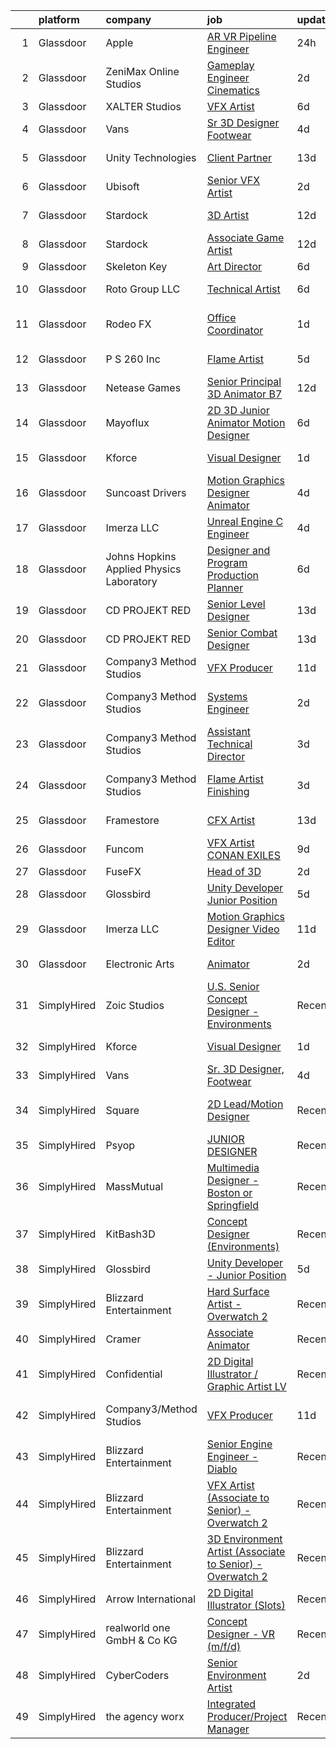 

|    | platform    | company                                  | job                                                                                                                                                                                                                                                                                                                                                                                                                                                                                                                                                                                                                                                                                                                                                                                                                                                                                                                                                                                                                                                                                                                                                                                                                                                                                                                         | update_time   | location                 |
|---:|:------------|:-----------------------------------------|:----------------------------------------------------------------------------------------------------------------------------------------------------------------------------------------------------------------------------------------------------------------------------------------------------------------------------------------------------------------------------------------------------------------------------------------------------------------------------------------------------------------------------------------------------------------------------------------------------------------------------------------------------------------------------------------------------------------------------------------------------------------------------------------------------------------------------------------------------------------------------------------------------------------------------------------------------------------------------------------------------------------------------------------------------------------------------------------------------------------------------------------------------------------------------------------------------------------------------------------------------------------------------------------------------------------------------|:--------------|:-------------------------|
|  1 | Glassdoor   | Apple                                    | [AR VR Pipeline Engineer](https://www.glassdoor.com/partner/jobListing.htm?pos=102&ao=1110586&s=58&guid=000001825843b7b999d21090e8692746&src=GD_JOB_AD&t=SR&vt=w&cs=1_1031fd0f&cb=1659338209482&jobListingId=1008040017122&cpc=2CAED5C921A5F994&jrtk=3-0-1g9c47dv5k631801-1g9c47dvk20hl000-054e8e7bebb45bcd--6NYlbfkN0BvKrLyj5gPmtZO9T8euul8TCxuuKNOtzRJOomxnwSEodTz2Bc-sPZlbtkML8D-m4rTNVH_7ocFf144b-9gEU9V3QpKZYWxBqBkOExgeT6kehoQq7vNywl3vGwNTYDkr4FcrLTLLBkKNBNmAKmD0h-8EnIbW1ksk8z33KShovhz9opzGjCxnlfYRQLAeA0J-vsgh6PSDY0_to9nKNrQMNyF_z7zvSeIZ_FAWM2fXLdJvQUPKT5XoPeYt3j4_wV03kbmibZIg5EAQ0XB1xUXSDEMnlC1Li9FGIDI0z-p6pb6FqriQ2ReyMmCRFLNvDiPouJv1JKqBorSUTxgXrj-7xnxzpWMzsGYKievyxLkepshcsB-W9MJDoyrFRS2nxpVSPiIHlSymNW2lKO9Lgok9aRAp6UzoB2UaFsi6bD4UA8ahlIkMZkyRKah-IaMcdLvCLxLWFPeCZCFhKb6QyC2CFPsRrbvfqOqpBoW0g922Al8uYUIq8qtFmkxQcg6x4muTIqB42zIMDl5qdCiqYep36P3Jga34WEqJz8DOEQ_RW3scmOL1ph9jruYGlMS9iDAkOBSA3pNIRCIi2QOKD64mTYg_Oeb-cRCWrw2kreactoMXMBpr9X01AzUnwIVwfJxuFwr2KmkbSIH0uc7JB9751RDnpihLuT5Iqcx-wBuiUIlLAXAYMGUd9as8eGRsQA96dmfBNCTJL6e1wDenL07P1Zr-KkECg6DepUWSh1CIwVq7waWV43jJpzkuxX5APhT7vyvFMehOD5xcIXB6WWTS6EQaHR-2h_MfnjN1HvxKmjrWdLtjD6P0YbI5Fv13kdBii8Kv_RMAhQ7MKovcUI-y3mHLM4Rs9vsaX5twU2J6eO8gZ8YbIaf71Sb7eefUPzhiW3-QrWkSCJvNZloqDAZqqvYa_WlXm0IdLUtaAINz1xPF4-YVNoaLpC0xM015eAEbc8%3D) | 24h           | Boulder, CO              |
|  2 | Glassdoor   | ZeniMax Online Studios                   | [Gameplay Engineer  Cinematics ](https://www.glassdoor.com/partner/jobListing.htm?pos=121&ao=1136043&s=58&guid=000001825843b7b999d21090e8692746&src=GD_JOB_AD&t=SR&vt=w&cs=1_d204b02d&cb=1659338209487&jobListingId=1008037947558&jrtk=3-0-1g9c47dv5k631801-1g9c47dvk20hl000-7c9514cae41bf8e4-)                                                                                                                                                                                                                                                                                                                                                                                                                                                                                                                                                                                                                                                                                                                                                                                                                                                                                                                                                                                                                             | 2d            | Hunt Valley, MD          |
|  3 | Glassdoor   | XALTER Studios                           | [VFX Artist](https://www.glassdoor.com/partner/jobListing.htm?pos=101&ao=1110586&s=58&guid=000001825843b7b999d21090e8692746&src=GD_JOB_AD&t=SR&vt=w&ea=1&cs=1_4be5667c&cb=1659338209482&jobListingId=1008028582747&cpc=E773D000C9BC26FA&jrtk=3-0-1g9c47dv5k631801-1g9c47dvk20hl000-65c60b1879ed1768--6NYlbfkN0DeyJ4CP5CzwT7broxeUwKBt3co1QwKwWitRQqJu2WRZ6s6C6AOjZP1EDv2OQ5E8bPy3u2kOkbtMAp8liJD5JgziuvMPebSsLc4Kbchd1aemfkyXWHNMXzZms84LyIaeZac88kyqMZJkEs4R0YKbO6lV5ZzkFzGHD4kJniGIq0yWlnnjacLK2tMvgOTxvS5hg9yHBm6rldIkMekH2hv14gP8ku2iIekx-mRNGcxmX1yOU6w7Hx74d5eu0273x7gAdYWM5OxiDX0s4P78WQmAuB4kSg-VWKkauF6dCZToHbwN7xsQeqOXWRcmXbZlV2kxuxD_Zy3-I7H5QSNauO2Jxi4lzhWuPYjsGVvDc9eEQKdxOr9OfiJXC-Gg-pss5DZGxJM1Ylvrc95qo1NK40PwL7bGX222ikEB4iLx88D-Koti1lcUsbE-2a_Zdm3CXdW4oS3YI0JtZhRsqlAfGSZiOPKnHdlj85refyLdoPBglmzWrWVnHa_5MB1)                                                                                                                                                                                                                                                                                                                                                                                                                                                                                       | 6d            | Tulsa, OK                |
|  4 | Glassdoor   | Vans                                     | [Sr  3D Designer  Footwear](https://www.glassdoor.com/partner/jobListing.htm?pos=110&ao=1136043&s=58&guid=000001825843b7b999d21090e8692746&src=GD_JOB_AD&t=SR&vt=w&cs=1_de9a59bb&cb=1659338209484&jobListingId=1008033413112&jrtk=3-0-1g9c47dv5k631801-1g9c47dvk20hl000-2e984e37d9865503-)                                                                                                                                                                                                                                                                                                                                                                                                                                                                                                                                                                                                                                                                                                                                                                                                                                                                                                                                                                                                                                  | 4d            | Costa Mesa, CA           |
|  5 | Glassdoor   | Unity Technologies                       | [Client Partner](https://www.glassdoor.com/partner/jobListing.htm?pos=119&ao=1136043&s=58&guid=000001825843b7b999d21090e8692746&src=GD_JOB_AD&t=SR&vt=w&cs=1_b81cd9fc&cb=1659338209487&jobListingId=1008012584446&jrtk=3-0-1g9c47dv5k631801-1g9c47dvk20hl000-95af4f754fea7388-)                                                                                                                                                                                                                                                                                                                                                                                                                                                                                                                                                                                                                                                                                                                                                                                                                                                                                                                                                                                                                                             | 13d           | Bellevue, WA             |
|  6 | Glassdoor   | Ubisoft                                  | [Senior VFX Artist](https://www.glassdoor.com/partner/jobListing.htm?pos=122&ao=1136043&s=58&guid=000001825843b7b999d21090e8692746&src=GD_JOB_AD&t=SR&vt=w&cs=1_ee568a42&cb=1659338209487&jobListingId=1008039075552&jrtk=3-0-1g9c47dv5k631801-1g9c47dvk20hl000-5b601b77a4d61750-)                                                                                                                                                                                                                                                                                                                                                                                                                                                                                                                                                                                                                                                                                                                                                                                                                                                                                                                                                                                                                                          | 2d            | Cary, NC                 |
|  7 | Glassdoor   | Stardock                                 | [3D Artist](https://www.glassdoor.com/partner/jobListing.htm?pos=126&ao=1136043&s=58&guid=000001825843b7b999d21090e8692746&src=GD_JOB_AD&t=SR&vt=w&ea=1&cs=1_6ee86e09&cb=1659338209488&jobListingId=1008016020388&jrtk=3-0-1g9c47dv5k631801-1g9c47dvk20hl000-7b8afdbd058936ae-)                                                                                                                                                                                                                                                                                                                                                                                                                                                                                                                                                                                                                                                                                                                                                                                                                                                                                                                                                                                                                                             | 12d           | Plymouth, MI             |
|  8 | Glassdoor   | Stardock                                 | [Associate Game Artist](https://www.glassdoor.com/partner/jobListing.htm?pos=116&ao=1136043&s=58&guid=000001825843b7b999d21090e8692746&src=GD_JOB_AD&t=SR&vt=w&ea=1&cs=1_5ccbac2b&cb=1659338209486&jobListingId=1008016020382&jrtk=3-0-1g9c47dv5k631801-1g9c47dvk20hl000-9b1f705e5de7e622-)                                                                                                                                                                                                                                                                                                                                                                                                                                                                                                                                                                                                                                                                                                                                                                                                                                                                                                                                                                                                                                 | 12d           | Plymouth, MI             |
|  9 | Glassdoor   | Skeleton Key                             | [Art Director](https://www.glassdoor.com/partner/jobListing.htm?pos=130&ao=1136043&s=58&guid=000001825843b7b999d21090e8692746&src=GD_JOB_AD&t=SR&vt=w&ea=1&cs=1_75a71bbc&cb=1659338209488&jobListingId=1008028986662&jrtk=3-0-1g9c47dv5k631801-1g9c47dvk20hl000-52e5890f3d317244-)                                                                                                                                                                                                                                                                                                                                                                                                                                                                                                                                                                                                                                                                                                                                                                                                                                                                                                                                                                                                                                          | 6d            | Austin, TX               |
| 10 | Glassdoor   | Roto Group LLC                           | [Technical Artist](https://www.glassdoor.com/partner/jobListing.htm?pos=124&ao=1136043&s=58&guid=000001825843b7b999d21090e8692746&src=GD_JOB_AD&t=SR&vt=w&ea=1&cs=1_ef0a10bc&cb=1659338209487&jobListingId=1008027050373&jrtk=3-0-1g9c47dv5k631801-1g9c47dvk20hl000-ecf8ebb9ecf5a53c-)                                                                                                                                                                                                                                                                                                                                                                                                                                                                                                                                                                                                                                                                                                                                                                                                                                                                                                                                                                                                                                      | 6d            | Columbus, OH             |
| 11 | Glassdoor   | Rodeo FX                                 | [Office Coordinator](https://www.glassdoor.com/partner/jobListing.htm?pos=120&ao=1136043&s=58&guid=000001825843b7b999d21090e8692746&src=GD_JOB_AD&t=SR&vt=w&ea=1&cs=1_d2831ad4&cb=1659338209487&jobListingId=1008039905057&jrtk=3-0-1g9c47dv5k631801-1g9c47dvk20hl000-53befcdeec56d2ce-)                                                                                                                                                                                                                                                                                                                                                                                                                                                                                                                                                                                                                                                                                                                                                                                                                                                                                                                                                                                                                                    | 1d            | Los Angeles, CA          |
| 12 | Glassdoor   | P S  260  Inc                            | [Flame Artist](https://www.glassdoor.com/partner/jobListing.htm?pos=118&ao=1136043&s=58&guid=000001825843b7b999d21090e8692746&src=GD_JOB_AD&t=SR&vt=w&ea=1&cs=1_b86752da&cb=1659338209486&jobListingId=1008031079309&jrtk=3-0-1g9c47dv5k631801-1g9c47dvk20hl000-62393b8888e20866-)                                                                                                                                                                                                                                                                                                                                                                                                                                                                                                                                                                                                                                                                                                                                                                                                                                                                                                                                                                                                                                          | 5d            | New York, NY             |
| 13 | Glassdoor   | Netease Games                            | [Senior   Principal 3D Animator  B7 ](https://www.glassdoor.com/partner/jobListing.htm?pos=123&ao=1136043&s=58&guid=000001825843b7b999d21090e8692746&src=GD_JOB_AD&t=SR&vt=w&ea=1&cs=1_5b9eba74&cb=1659338209487&jobListingId=1008014864247&jrtk=3-0-1g9c47dv5k631801-1g9c47dvk20hl000-9d8f3e71dd8e24b0-)                                                                                                                                                                                                                                                                                                                                                                                                                                                                                                                                                                                                                                                                                                                                                                                                                                                                                                                                                                                                                   | 12d           | Remote                   |
| 14 | Glassdoor   | Mayoflux                                 | [2D 3D Junior Animator Motion Designer](https://www.glassdoor.com/partner/jobListing.htm?pos=104&ao=1136043&s=58&guid=000001825843b7b999d21090e8692746&src=GD_JOB_AD&t=SR&vt=w&ea=1&cs=1_84931b60&cb=1659338209483&jobListingId=1008027696740&jrtk=3-0-1g9c47dv5k631801-1g9c47dvk20hl000-fbbeab5b9142042d-)                                                                                                                                                                                                                                                                                                                                                                                                                                                                                                                                                                                                                                                                                                                                                                                                                                                                                                                                                                                                                 | 6d            | Venetia, PA              |
| 15 | Glassdoor   | Kforce                                   | [Visual Designer](https://www.glassdoor.com/partner/jobListing.htm?pos=103&ao=1110586&s=58&guid=000001825843b7b999d21090e8692746&src=GD_JOB_AD&t=SR&vt=w&cs=1_0440568e&cb=1659338209482&jobListingId=1008039485359&cpc=9908D8D4413DBB8A&jrtk=3-0-1g9c47dv5k631801-1g9c47dvk20hl000-38d7cd934ba26d2c--6NYlbfkN0C5IatSLh_Ak1q39eQQoPIxD737RW9NeiYGvIRXkrLjEBkC4LI6KweFWWPiS1PvvlzJWla5cx_TCc-5_FFk_FMs2auIfW76raTItOLD2CLMsY1Hbsf5wKQjAhYrMmyX0M-BQ85MuW8KolIb1F10wBTgGC86oq2GPXCHBmia74g1TborqTTNr6YjYjtRHnuk7FJcBU4OOoYbb3rviOGM7SOWcF1169N7R9_dwof46PpZpAorn9BMypLbJHy-oK2yLFhHhDxJmU83sYgOmfnbRosuMzSz8hGkH1fBxZrxguG-pPiEB681UHDkyqvRblHGaN6D7j61AvLT19bZMtPC_D7O5ZGRywiGGquOoQSA_ZxukMM8zTaQcel9rHwCkJesugtyApsv8yWvu7n-vFqEE4ams435F38v8oQ0ubEQ_uQMefZ4SkoFsBVmqB7oQ-Ur8ooH3-Zor3tDlC58oKw2IjNeU8zbQc3x9XRPoKasGU0EkFGgwfwVyHILJj2vL6pzt14s2Xz1eaDJ-fw2jsbgjwsCy0ctHrBLyhG3G_9voV2w15Ne0a2G5No8exCwDM9Fwq3mVBOL2kM8d2mJbEGaYF8ifnxyBLpcKuI%3D)                                                                                                                                                                                                                                                                                                                                                                         | 1d            | Redmond, WA              |
| 16 | Glassdoor   | Suncoast Drivers                         | [Motion Graphics Designer   Animator](https://www.glassdoor.com/partner/jobListing.htm?pos=115&ao=1136043&s=58&guid=000001825843b7b999d21090e8692746&src=GD_JOB_AD&t=SR&vt=w&ea=1&cs=1_36a7c4df&cb=1659338209486&jobListingId=1008033652007&jrtk=3-0-1g9c47dv5k631801-1g9c47dvk20hl000-9095d2aac5e5cab3-)                                                                                                                                                                                                                                                                                                                                                                                                                                                                                                                                                                                                                                                                                                                                                                                                                                                                                                                                                                                                                   | 4d            | Tampa, FL                |
| 17 | Glassdoor   | Imerza  LLC                              | [Unreal Engine   C   Engineer](https://www.glassdoor.com/partner/jobListing.htm?pos=128&ao=1136043&s=58&guid=000001825843b7b999d21090e8692746&src=GD_JOB_AD&t=SR&vt=w&ea=1&cs=1_eef35589&cb=1659338209488&jobListingId=1008032386668&jrtk=3-0-1g9c47dv5k631801-1g9c47dvk20hl000-4ce55a8621c57a9b-)                                                                                                                                                                                                                                                                                                                                                                                                                                                                                                                                                                                                                                                                                                                                                                                                                                                                                                                                                                                                                          | 4d            | Remote                   |
| 18 | Glassdoor   | Johns Hopkins Applied Physics Laboratory | [Designer and Program Production Planner](https://www.glassdoor.com/partner/jobListing.htm?pos=107&ao=1136043&s=58&guid=000001825843b7b999d21090e8692746&src=GD_JOB_AD&t=SR&vt=w&cs=1_e403036f&cb=1659338209484&jobListingId=1008029005606&jrtk=3-0-1g9c47dv5k631801-1g9c47dvk20hl000-d1d90a7fb89c6da2-)                                                                                                                                                                                                                                                                                                                                                                                                                                                                                                                                                                                                                                                                                                                                                                                                                                                                                                                                                                                                                    | 6d            | Laurel, MD               |
| 19 | Glassdoor   | CD PROJEKT RED                           | [Senior Level Designer](https://www.glassdoor.com/partner/jobListing.htm?pos=109&ao=1136043&s=58&guid=000001825843b7b999d21090e8692746&src=GD_JOB_AD&t=SR&vt=w&ea=1&cs=1_e0b3e66e&cb=1659338209484&jobListingId=1008013433162&jrtk=3-0-1g9c47dv5k631801-1g9c47dvk20hl000-4c9a8438ff845ca6-)                                                                                                                                                                                                                                                                                                                                                                                                                                                                                                                                                                                                                                                                                                                                                                                                                                                                                                                                                                                                                                 | 13d           | Boston, MA               |
| 20 | Glassdoor   | CD PROJEKT RED                           | [Senior Combat Designer](https://www.glassdoor.com/partner/jobListing.htm?pos=114&ao=1136043&s=58&guid=000001825843b7b999d21090e8692746&src=GD_JOB_AD&t=SR&vt=w&ea=1&cs=1_8310888c&cb=1659338209485&jobListingId=1008013433186&jrtk=3-0-1g9c47dv5k631801-1g9c47dvk20hl000-667d2b494220c379-)                                                                                                                                                                                                                                                                                                                                                                                                                                                                                                                                                                                                                                                                                                                                                                                                                                                                                                                                                                                                                                | 13d           | Boston, MA               |
| 21 | Glassdoor   | Company3 Method Studios                  | [VFX Producer](https://www.glassdoor.com/partner/jobListing.htm?pos=106&ao=1136043&s=58&guid=000001825843b7b999d21090e8692746&src=GD_JOB_AD&t=SR&vt=w&ea=1&cs=1_f3d4e104&cb=1659338209483&jobListingId=1008018247511&jrtk=3-0-1g9c47dv5k631801-1g9c47dvk20hl000-5dd0809045cd216f-)                                                                                                                                                                                                                                                                                                                                                                                                                                                                                                                                                                                                                                                                                                                                                                                                                                                                                                                                                                                                                                          | 11d           | New York, NY             |
| 22 | Glassdoor   | Company3 Method Studios                  | [Systems Engineer](https://www.glassdoor.com/partner/jobListing.htm?pos=127&ao=1136043&s=58&guid=000001825843b7b999d21090e8692746&src=GD_JOB_AD&t=SR&vt=w&ea=1&cs=1_43bdf5c8&cb=1659338209488&jobListingId=1008038684144&jrtk=3-0-1g9c47dv5k631801-1g9c47dvk20hl000-a22cf5473e4ec4df-)                                                                                                                                                                                                                                                                                                                                                                                                                                                                                                                                                                                                                                                                                                                                                                                                                                                                                                                                                                                                                                      | 2d            | Santa Monica, CA         |
| 23 | Glassdoor   | Company3 Method Studios                  | [Assistant Technical Director](https://www.glassdoor.com/partner/jobListing.htm?pos=111&ao=1136043&s=58&guid=000001825843b7b999d21090e8692746&src=GD_JOB_AD&t=SR&vt=w&ea=1&cs=1_220fc3cf&cb=1659338209484&jobListingId=1008036068526&jrtk=3-0-1g9c47dv5k631801-1g9c47dvk20hl000-156e7cf2c2457545-)                                                                                                                                                                                                                                                                                                                                                                                                                                                                                                                                                                                                                                                                                                                                                                                                                                                                                                                                                                                                                          | 3d            | New York, NY             |
| 24 | Glassdoor   | Company3 Method Studios                  | [Flame Artist  Finishing ](https://www.glassdoor.com/partner/jobListing.htm?pos=108&ao=1136043&s=58&guid=000001825843b7b999d21090e8692746&src=GD_JOB_AD&t=SR&vt=w&ea=1&cs=1_83cd4682&cb=1659338209484&jobListingId=1008036906441&jrtk=3-0-1g9c47dv5k631801-1g9c47dvk20hl000-6441ae44bc5ebb27-)                                                                                                                                                                                                                                                                                                                                                                                                                                                                                                                                                                                                                                                                                                                                                                                                                                                                                                                                                                                                                              | 3d            | Santa Monica, CA         |
| 25 | Glassdoor   | Framestore                               | [CFX Artist](https://www.glassdoor.com/partner/jobListing.htm?pos=113&ao=1136043&s=58&guid=000001825843b7b999d21090e8692746&src=GD_JOB_AD&t=SR&vt=w&ea=1&cs=1_8b19f7ff&cb=1659338209484&jobListingId=1008012128322&jrtk=3-0-1g9c47dv5k631801-1g9c47dvk20hl000-23902078b8c922d9-)                                                                                                                                                                                                                                                                                                                                                                                                                                                                                                                                                                                                                                                                                                                                                                                                                                                                                                                                                                                                                                            | 13d           | New York, NY             |
| 26 | Glassdoor   | Funcom                                   | [VFX Artist   CONAN EXILES](https://www.glassdoor.com/partner/jobListing.htm?pos=112&ao=1136043&s=58&guid=000001825843b7b999d21090e8692746&src=GD_JOB_AD&t=SR&vt=w&cs=1_a6391332&cb=1659338209484&jobListingId=1008023569697&jrtk=3-0-1g9c47dv5k631801-1g9c47dvk20hl000-48cc5cec5d8b22dd-)                                                                                                                                                                                                                                                                                                                                                                                                                                                                                                                                                                                                                                                                                                                                                                                                                                                                                                                                                                                                                                  | 9d            | Durham, NC               |
| 27 | Glassdoor   | FuseFX                                   | [Head of 3D](https://www.glassdoor.com/partner/jobListing.htm?pos=117&ao=1136043&s=58&guid=000001825843b7b999d21090e8692746&src=GD_JOB_AD&t=SR&vt=w&cs=1_d4c9046a&cb=1659338209486&jobListingId=1008038351861&jrtk=3-0-1g9c47dv5k631801-1g9c47dvk20hl000-537f8616a6e042b3-)                                                                                                                                                                                                                                                                                                                                                                                                                                                                                                                                                                                                                                                                                                                                                                                                                                                                                                                                                                                                                                                 | 2d            | Atlanta, GA              |
| 28 | Glassdoor   | Glossbird                                | [Unity Developer   Junior Position](https://www.glassdoor.com/partner/jobListing.htm?pos=105&ao=1136043&s=58&guid=000001825843b7b999d21090e8692746&src=GD_JOB_AD&t=SR&vt=w&ea=1&cs=1_7ae208c7&cb=1659338209483&jobListingId=1008029944967&jrtk=3-0-1g9c47dv5k631801-1g9c47dvk20hl000-151576934f07d12e-)                                                                                                                                                                                                                                                                                                                                                                                                                                                                                                                                                                                                                                                                                                                                                                                                                                                                                                                                                                                                                     | 5d            | Remote                   |
| 29 | Glassdoor   | Imerza  LLC                              | [Motion Graphics Designer Video Editor](https://www.glassdoor.com/partner/jobListing.htm?pos=125&ao=1136043&s=58&guid=000001825843b7b999d21090e8692746&src=GD_JOB_AD&t=SR&vt=w&ea=1&cs=1_f5a09cdc&cb=1659338209488&jobListingId=1008017006379&jrtk=3-0-1g9c47dv5k631801-1g9c47dvk20hl000-0defdf3ccda001a4-)                                                                                                                                                                                                                                                                                                                                                                                                                                                                                                                                                                                                                                                                                                                                                                                                                                                                                                                                                                                                                 | 11d           | Sarasota, FL             |
| 30 | Glassdoor   | Electronic Arts                          | [Animator](https://www.glassdoor.com/partner/jobListing.htm?pos=129&ao=1136043&s=58&guid=000001825843b7b999d21090e8692746&src=GD_JOB_AD&t=SR&vt=w&cs=1_f1199017&cb=1659338209488&jobListingId=1008038505981&jrtk=3-0-1g9c47dv5k631801-1g9c47dvk20hl000-e4b19a2db7f5fe5e-)                                                                                                                                                                                                                                                                                                                                                                                                                                                                                                                                                                                                                                                                                                                                                                                                                                                                                                                                                                                                                                                   | 2d            | Orlando, FL              |
| 31 | SimplyHired | Zoic Studios                             | [U.S. Senior Concept Designer - Environments](https://www.simplyhired.com/job/bhlPvbIfpy89gwNzleIVEH9hsbIWu1ikreQXwg3OPY7h_mzIkI9J6A?q=vfx+designer)                                                                                                                                                                                                                                                                                                                                                                                                                                                                                                                                                                                                                                                                                                                                                                                                                                                                                                                                                                                                                                                                                                                                                                        | Recently      | Remote                   |
| 32 | SimplyHired | Kforce                                   | [Visual Designer](https://www.simplyhired.com/job/wIlIQbXvRhlBDq3IqKFbobonGf1-JJ9Yuvy5s4sRGPCW1zqoi6sqAg?q=vfx+designer)                                                                                                                                                                                                                                                                                                                                                                                                                                                                                                                                                                                                                                                                                                                                                                                                                                                                                                                                                                                                                                                                                                                                                                                                    | 1d            | Redmond, WA              |
| 33 | SimplyHired | Vans                                     | [Sr. 3D Designer, Footwear](https://www.simplyhired.com/job/cmEvvl_6755BG5BM02v_N7Zyyeacmt2cx93Jh12f7K_yn9y257W7kg?q=vfx+designer)                                                                                                                                                                                                                                                                                                                                                                                                                                                                                                                                                                                                                                                                                                                                                                                                                                                                                                                                                                                                                                                                                                                                                                                          | 4d            | Costa Mesa, CA           |
| 34 | SimplyHired | Square                                   | [2D Lead/Motion Designer](https://www.simplyhired.com/job/ztjlyFcA_XmDBLnveLMQE_MI_fLpy7XulAD2YbnOnO68ECJTQpqrQA?q=vfx+designer)                                                                                                                                                                                                                                                                                                                                                                                                                                                                                                                                                                                                                                                                                                                                                                                                                                                                                                                                                                                                                                                                                                                                                                                            | Recently      | Los Angeles, CA          |
| 35 | SimplyHired | Psyop                                    | [JUNIOR DESIGNER](https://www.simplyhired.com/job/zSJ2o2OxFVF9AqKa__B93UhQBlvvf_irwOF_5c0XrRg_GvznVO0-KQ?q=vfx+designer)                                                                                                                                                                                                                                                                                                                                                                                                                                                                                                                                                                                                                                                                                                                                                                                                                                                                                                                                                                                                                                                                                                                                                                                                    | Recently      | New York, NY             |
| 36 | SimplyHired | MassMutual                               | [Multimedia Designer - Boston or Springfield](https://www.simplyhired.com/job/CcrU9vrSkGHbpIUYgeeXblyTDRVIr4YTMiVQ_qAhle0d3zCaETwMXg?q=vfx+designer)                                                                                                                                                                                                                                                                                                                                                                                                                                                                                                                                                                                                                                                                                                                                                                                                                                                                                                                                                                                                                                                                                                                                                                        | Recently      | Springfield, MA          |
| 37 | SimplyHired | KitBash3D                                | [Concept Designer (Environments)](https://www.simplyhired.com/job/6RK58V9QRNPhm7KMuxGYlhUBdJx4j-xn111ezuam7_hRD9iRlS-KQQ?q=vfx+designer)                                                                                                                                                                                                                                                                                                                                                                                                                                                                                                                                                                                                                                                                                                                                                                                                                                                                                                                                                                                                                                                                                                                                                                                    | Recently      | Remote                   |
| 38 | SimplyHired | Glossbird                                | [Unity Developer - Junior Position](https://www.simplyhired.com/job/AIinGXjRehdbXHIdhgOF2CKZ7KaoNx0Oed2KBM-w9Nr0zCc7l-5VhQ?q=vfx+designer)                                                                                                                                                                                                                                                                                                                                                                                                                                                                                                                                                                                                                                                                                                                                                                                                                                                                                                                                                                                                                                                                                                                                                                                  | 5d            | Remote                   |
| 39 | SimplyHired | Blizzard Entertainment                   | [Hard Surface Artist - Overwatch 2](https://www.simplyhired.com/job/6UbuxcizWm0FGl0VWvCtYyHq-2-jjcWZ_YsxRvD4XaS9M8_zOx_FMA?q=vfx+designer)                                                                                                                                                                                                                                                                                                                                                                                                                                                                                                                                                                                                                                                                                                                                                                                                                                                                                                                                                                                                                                                                                                                                                                                  | Recently      | Irvine, CA               |
| 40 | SimplyHired | Cramer                                   | [Associate Animator](https://www.simplyhired.com/job/0trzhgmY-aOiNXBuf69DTslH0Foh4j7lJtnV9dPMKCiYytckjpKuLw?q=vfx+designer)                                                                                                                                                                                                                                                                                                                                                                                                                                                                                                                                                                                                                                                                                                                                                                                                                                                                                                                                                                                                                                                                                                                                                                                                 | Recently      | Norwood, MA              |
| 41 | SimplyHired | Confidential                             | [2D Digital Illustrator / Graphic Artist LV](https://www.simplyhired.com/job/WR2-4KNjxgXV1vg_h0Smu4P2a7_SLarIZBzP3ysarILfdTKegejX8w?q=vfx+designer)                                                                                                                                                                                                                                                                                                                                                                                                                                                                                                                                                                                                                                                                                                                                                                                                                                                                                                                                                                                                                                                                                                                                                                         | Recently      | Las Vegas, NV            |
| 42 | SimplyHired | Company3/Method Studios                  | [VFX Producer](https://www.simplyhired.com/job/XT7QPzkUnvxE6duo8FVdoPIIZSrWFoWLcrRCUsYDYQUs0bZk1S-cig?q=vfx+designer)                                                                                                                                                                                                                                                                                                                                                                                                                                                                                                                                                                                                                                                                                                                                                                                                                                                                                                                                                                                                                                                                                                                                                                                                       | 11d           | New York, NY +1 location |
| 43 | SimplyHired | Blizzard Entertainment                   | [Senior Engine Engineer - Diablo](https://www.simplyhired.com/job/tMmtCyDUxHf8JJJ5bCNONOHibfhTpYdY-nwQ76oeAkm7OrfyZhRqFg?q=vfx+designer)                                                                                                                                                                                                                                                                                                                                                                                                                                                                                                                                                                                                                                                                                                                                                                                                                                                                                                                                                                                                                                                                                                                                                                                    | Recently      | Irvine, CA               |
| 44 | SimplyHired | Blizzard Entertainment                   | [VFX Artist (Associate to Senior) - Overwatch 2](https://www.simplyhired.com/job/2d70J5UkkZ2YmvlvJfcaEqf0vVFEZwLt57euRMmQlk3Afx_2Q_gYzw?q=vfx+designer)                                                                                                                                                                                                                                                                                                                                                                                                                                                                                                                                                                                                                                                                                                                                                                                                                                                                                                                                                                                                                                                                                                                                                                     | Recently      | Irvine, CA               |
| 45 | SimplyHired | Blizzard Entertainment                   | [3D Environment Artist (Associate to Senior) - Overwatch 2](https://www.simplyhired.com/job/pw88DtF0EULjjFMy83MMr_Hg0HBZII6DCgYGL9C12joglMD-Z-Xwnw?q=vfx+designer)                                                                                                                                                                                                                                                                                                                                                                                                                                                                                                                                                                                                                                                                                                                                                                                                                                                                                                                                                                                                                                                                                                                                                          | Recently      | Irvine, CA               |
| 46 | SimplyHired | Arrow International                      | [2D Digital Illustrator (Slots)](https://www.simplyhired.com/job/7PgurAv0ec4oAtGTOerIrME223TR4ot1OfeHp2ME707cHGS0O-1tLw?q=vfx+designer)                                                                                                                                                                                                                                                                                                                                                                                                                                                                                                                                                                                                                                                                                                                                                                                                                                                                                                                                                                                                                                                                                                                                                                                     | Recently      | Greenville, NC           |
| 47 | SimplyHired | realworld one GmbH & Co KG               | [Concept Designer - VR (m/f/d)](https://www.simplyhired.com/job/9M9B0HjzlxbnEWwSs63j38J2jv4QAGwRz17kgQnuQPJjtHPVVTunxA?q=vfx+designer)                                                                                                                                                                                                                                                                                                                                                                                                                                                                                                                                                                                                                                                                                                                                                                                                                                                                                                                                                                                                                                                                                                                                                                                      | Recently      | Remote                   |
| 48 | SimplyHired | CyberCoders                              | [Senior Environment Artist](https://www.simplyhired.com/job/AG06tPRId--bEB2CNam4KBAJ3ECUwzuNbAMYw9Rc6CvswO9INwdh8A?q=vfx+designer)                                                                                                                                                                                                                                                                                                                                                                                                                                                                                                                                                                                                                                                                                                                                                                                                                                                                                                                                                                                                                                                                                                                                                                                          | 2d            | Eugene, OR               |
| 49 | SimplyHired | the agency worx                          | [Integrated Producer/Project Manager](https://www.simplyhired.com/job/rVYdgbxCJSHZs5IgtW-7mt1CC9udnVwpTAZANyxJ709ZoeOn2cPOMg?q=vfx+designer)                                                                                                                                                                                                                                                                                                                                                                                                                                                                                                                                                                                                                                                                                                                                                                                                                                                                                                                                                                                                                                                                                                                                                                                | Recently      | Township of Warren, NJ   |